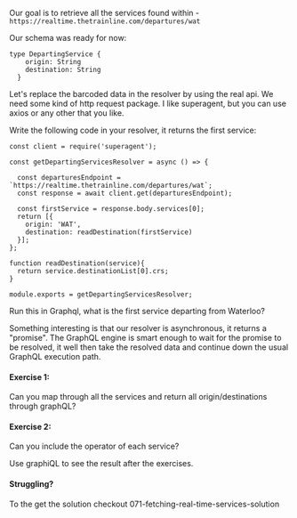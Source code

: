 Our goal is to retrieve all the services found within - `https://realtime.thetrainline.com/departures/wat`

Our schema was ready for now:

```
type DepartingService {
    origin: String
    destination: String
  }
```

Let's replace the barcoded data in the resolver by using the real api.
We need some kind of http request package. I like superagent, but you can use axios or any other that you like.

Write the following code in your resolver, it returns the first service:

```
const client = require('superagent');

const getDepartingServicesResolver = async () => {
  
  const departuresEndpoint = `https://realtime.thetrainline.com/departures/wat`;
  const response = await client.get(departuresEndpoint);
  
  const firstService = response.body.services[0];
  return [{
    origin: 'WAT',
    destination: readDestination(firstService)
  }];
};

function readDestination(service){
  return service.destinationList[0].crs;
}

module.exports = getDepartingServicesResolver;
```

Run this in Graphql, what is the first service departing from Waterloo?

Something interesting is that our resolver is asynchronous, it returns a "promise". The GraphQL engine is smart enough to wait for the promise to be resolved, it well then take the resolved data and continue down the usual GraphQL execution path.

#### Exercise 1:
Can you map through all the services and return all origin/destinations through graphQL?

#### Exercise 2:
Can you include the operator of each service?

Use graphiQL to see the result after the exercises.

#### Struggling?

To the get the solution checkout 071-fetching-real-time-services-solution